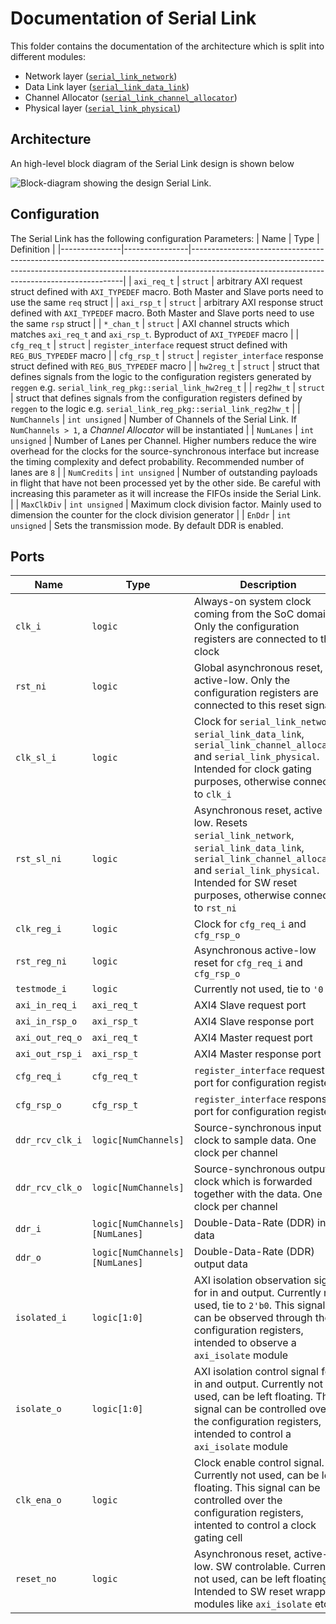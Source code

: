 # Documentation of Serial Link
This folder contains the documentation of the architecture which is split into different modules:
* Network layer ([`serial_link_network`](../src/serial_link_network.sv))
* Data Link layer ([`serial_link_data_link`](../src/serial_link_data_link.sv))
* Channel Allocator ([`serial_link_channel_allocator`](../src/channel_allocator/serial_link_channel_allocator.sv))
* Physical layer ([`serial_link_physical`](../src/serial_link_physical.sv))

## Architecture
An high-level block diagram of the Serial Link design is shown below

![Block-diagram showing the design Serial Link.](fig/serial_link.svg  "Block-diagram showing the design Serial Link.")

## Configuration
The Serial Link has the following configuration Parameters:
| Name          | Type           | Definition                                                                                                                                                                                                              |
|---------------|----------------|-------------------------------------------------------------------------------------------------------------------------------------------------------------------------------------------------------------------------|
| `axi_req_t`   | `struct`       | arbitrary AXI request struct defined with `AXI_TYPEDEF` macro. Both Master and Slave ports need to use the same `req` struct                                                                                            |
| `axi_rsp_t`   | `struct`       | arbitrary AXI response struct defined with `AXI_TYPEDEF` macro. Both Master and Slave ports need to use the same `rsp` struct                                                                                           |
| `*_chan_t`    | `struct`       | AXI channel structs which matches `axi_req_t` and `axi_rsp_t`. Byproduct of `AXI_TYPEDEF` macro                                                                                                                         |
| `cfg_req_t`   | `struct`       | `register_interface` request struct defined with `REG_BUS_TYPEDEF` macro                                                                                                                                                |
| `cfg_rsp_t`   | `struct`       | `register_interface` response struct defined with `REG_BUS_TYPEDEF` macro                                                                                                                                               |
| `hw2reg_t`    | `struct`       | struct that defines signals from the logic to the configuration registers generated by `reggen` e.g. `serial_link_reg_pkg::serial_link_hw2reg_t`                                                                        |
| `reg2hw_t`    | `struct`       | struct that defines signals from the configuration registers defined by `reggen` to the logic e.g. `serial_link_reg_pkg::serial_link_reg2hw_t`                                                                          |
| `NumChannels` | `int unsigned` | Number of Channels of the Serial Link. If `NumChannels > 1`, a *Channel Allocator* will be instantiated                                                                                                                 |
| `NumLanes`    | `int unsigned` | Number of Lanes per Channel. Higher numbers reduce the wire overhead for the clocks for the source-synchronous interface but increase the timing complexity and defect probability. Recommended number of lanes are `8` |
| `NumCredits`  | `int unsigned` | Number of outstanding payloads in flight that have not been processed yet by the other side. Be careful with increasing this parameter as it will increase the FIFOs inside the Serial Link.                            |
| `MaxClkDiv`   | `int unsigned` | Maximum clock division factor. Mainly used to dimension the counter for the clock division generator                                                                                                                    |
| `EnDdr` | `int unsigned` | Sets the transmission mode. By default DDR is enabled.

## Ports
| Name            | Type                           | Description                                                                                                                                                                                                      |
|-----------------|--------------------------------|------------------------------------------------------------------------------------------------------------------------------------------------------------------------------------------------------------------|
| `clk_i`         | `logic`                        | Always-on system clock coming from the SoC domain. Only the configuration registers are connected to this clock                                                                                                  |
| `rst_ni`        | `logic`                        | Global asynchronous reset, active-low. Only the configuration registers are connected to this reset signal                                                                                                       |
| `clk_sl_i`      | `logic`                        | Clock for `serial_link_network`, `serial_link_data_link`, `serial_link_channel_allocator` and `serial_link_physical`. Intended for clock gating purposes, otherwise connect to `clk_i`                           |
| `rst_sl_ni`     | `logic`                        | Asynchronous reset, active low. Resets `serial_link_network`, `serial_link_data_link`, `serial_link_channel_allocator` and `serial_link_physical`. Intended for SW reset purposes, otherwise connect to `rst_ni` |
| `clk_reg_i`     | `logic`                        | Clock for `cfg_req_i` and `cfg_rsp_o`                                                                                                                                                                            |
| `rst_reg_ni`    | `logic`                        | Asynchronous active-low reset for `cfg_req_i` and `cfg_rsp_o`                                                                                                                                                    |
| `testmode_i`    | `logic`                        | Currently not used, tie to `'0`                                                                                                                                                                                  |
| `axi_in_req_i`  | `axi_req_t`                    | AXI4 Slave request port                                                                                                                                                                                          |
| `axi_in_rsp_o`  | `axi_rsp_t`                    | AXI4 Slave response port                                                                                                                                                                                         |
| `axi_out_req_o` | `axi_req_t`                    | AXI4 Master request port                                                                                                                                                                                         |
| `axi_out_rsp_i` | `axi_rsp_t`                    | AXI4 Master response port                                                                                                                                                                                        |
| `cfg_req_i`     | `cfg_req_t`                    | `register_interface` request port for configuration registers                                                                                                                                                    |
| `cfg_rsp_o`     | `cfg_rsp_t`                    | `register_interface` response port for configuration registers                                                                                                                                                   |
| `ddr_rcv_clk_i` | `logic[NumChannels]`           | Source-synchronous input clock to sample data. One clock per channel                                                                                                                                             |
| `ddr_rcv_clk_o` | `logic[NumChannels]`           | Source-synchronous output clock which is forwarded together with the data. One clock per channel                                                                                                                 |
| `ddr_i`         | `logic[NumChannels][NumLanes]` | Double-Data-Rate (DDR) input data                                                                                                                                                                                |
| `ddr_o`         | `logic[NumChannels][NumLanes]` | Double-Data-Rate (DDR) output data                                                                                                                                                                               |
| `isolated_i`    | `logic[1:0]`                   | AXI isolation observation signal for in and output. Currently not used, tie to `2'b0`. This signal can be observed through the configuration registers, intended to observe a `axi_isolate` module               |
| `isolate_o`     | `logic[1:0]`                   | AXI isolation control signal for in and output. Currently not used, can be left floating. This signal can be controlled over the configuration registers, intended to control a `axi_isolate` module             |
| `clk_ena_o`     | `logic`                        | Clock enable control signal. Currently not used, can be left floating. This signal can be controlled over the configuration registers, intented to control a clock gating cell                                   |
| `reset_no`      | `logic`                        | Asynchronous reset, active-low. SW controlable. Currently not used, can be left floating. Intended to SW reset wrapper modules like `axi_isolate` etc.                                                           |
